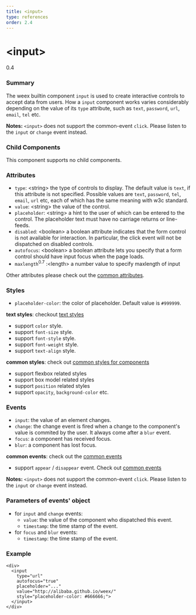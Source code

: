 ```yaml
---
title: <input>
type: references
order: 2.4
---
```


# &lt;input&gt;
<span class="weex-version">0.4</span>


### Summary

The weex builtin component ``input`` is used to create interactive controls to accept data from users. How a ``input`` component works varies considerably depending on the value of its ``type`` attribute, such as ``text``, ``password``, ``url``, ``email``, ``tel`` etc.

**Notes:** `<input>` does not support the common-event `click`. Please listen to the `input` or `change` event instead.

### Child Components

This component supports no child components.

### Attributes

- `type`: &lt;string&gt; the type of controls to display. The default value is ``text``, if this attribute is not specified. Possible values are ``text``, ``password``, ``tel``, ``email``, ``url`` etc, each of which has the same meaning with w3c standard.
- `value`: &lt;string&gt; the value of the control.
- `placeholder`: &lt;string&gt; a hint to the user of which can be entered to the control. The placeholder text must have no carriage returns or line-feeds.
- `disabled`: &lt;boolean&gt; a boolean attribute indicates that the form control is not available for interaction. In particular, the click event will not be dispatched on disabled controls.
- `autofocus`: &lt;boolean&gt; a boolean attribute lets you specify that a form control should have input focus when the page loads.
- `maxlength`<sup class="wx-v">0.7</sup> :&lt;length&gt; a number value to specify maxlength of input

Other attributes please check out the [common attributes](../references/common-attrs.html).

### Styles

- `placeholder-color`: the color of placeholder. Default value is ``#999999``.

**text styles**: checkout [text styles](../references/text-style.html)

- support `color` style.
- support `font-size` style.
- support `font-style` style.
- support `font-weight` style.
- support `text-align` style.


**common styles**: check out [common styles for components](../references/common-style.html)

- support flexbox related styles
- support box model related styles
- support ``position`` related styles
- support ``opacity``, ``background-color`` etc.

### Events

- `input`: the value of an element changes.
- `change`: the change event is fired when a change to the component's value is commited by the user. It always come after a ``blur`` event.
- `focus`: a component has received focus.
- `blur`: a component has lost focus.

**common events**: check out the [common events](../references/common-event.html)

- support `appear` / `disappear` event. Check out [common events](../references/common-event.html)

**Notes:** `<input>` does not support the common-event `click`. Please listen to the `input` or `change` event instead.

### Parameters of events' object

- for ``input`` and ``change`` events:
  - `value`: the value of the component who dispatched this event.
  - `timestamp`: the time stamp of the event.
- for ``focus`` and ``blur`` events:
  - `timestamp`: the time stamp of the event.

### Example

```
<div>
  <input
    type="url"
    autofocus="true"
    placeholder="..."
    value="http://alibaba.github.io/weex/"
    style="placeholder-color: #666666;">
  </input>
</div>
```
